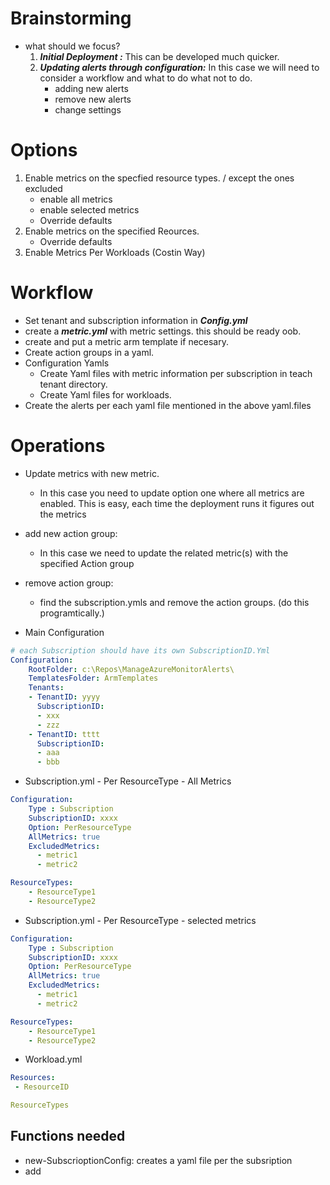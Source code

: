 # Brainstorming 

- what should we focus?
    1. ***Initial Deployment :*** This can be developed much quicker.
    1. ***Updating alerts through configuration:*** In this case we will need to consider a workflow and what to do what not to do.
        - adding new alerts
        - remove new alerts
        - change settings

# Options
1. Enable metrics on the specfied resource types. / except the ones excluded
    - enable all metrics
    - enable selected metrics
    - Override defaults
1. Enable metrics on the specified Reources.
    - Override defaults
1. Enable Metrics Per Workloads (Costin Way)

# Workflow
- Set tenant and subscription information in ***Config.yml***
- create a ***metric.yml*** with metric settings. this should be ready oob.
- create and put a metric arm template if necesary. 
- Create action groups in a yaml.
- Configuration Yamls
    - Create Yaml files with metric information per subscription in teach tenant directory.
    - Create Yaml files for workloads.
- Create the alerts per each yaml file mentioned in the above yaml.files

# Operations
- Update metrics with new metric.
    - In this case you need to update option one where all metrics are enabled. This is easy, each time the deployment runs it figures out the metrics
- add new action group: 
    -  In this case we need to update the related metric(s) with the specified Action group
- remove action group: 
    - find the subscription.ymls and remove the action groups. (do this programtically.)


- Main Configuration
```yml
# each Subscription should have its own SubscriptionID.Yml
Configuration:
    RootFolder: c:\Repos\ManageAzureMonitorAlerts\
    TemplatesFolder: ArmTemplates
    Tenants:
    - TenantID: yyyy 
      SubscriptionID:
      - xxx
      - zzz
    - TenantID: tttt
      SubscriptionID:
      - aaa
      - bbb  
```

- Subscription.yml - Per ResourceType - All Metrics
```yml
Configuration:
    Type : Subscription
    SubscriptionID: xxxx
    Option: PerResourceType
    AllMetrics: true
    ExcludedMetrics: 
      - metric1
      - metric2

ResourceTypes: 
    - ResourceType1
    - ResourceType2
```

- Subscription.yml - Per ResourceType - selected metrics
```yml
Configuration:
    Type : Subscription
    SubscriptionID: xxxx
    Option: PerResourceType
    AllMetrics: true
    ExcludedMetrics: 
      - metric1
      - metric2

ResourceTypes: 
    - ResourceType1
    - ResourceType2
```

- Workload.yml
```yml
Resources: 
 - ResourceID

ResourceTypes 
```

## Functions needed
- new-SubscrioptionConfig: creates a yaml file per the subsription 
- add